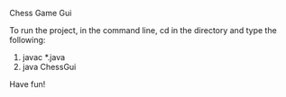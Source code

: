 Chess Game Gui

To run the project, in the command line, cd in the directory and type the following:

1. javac *.java
2. java ChessGui

Have fun!
